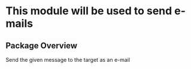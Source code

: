 # This module will be used to send e-mails

[//]: # (above is the package summary)

## Package Overview

Send the given message to the target as an e-mail
